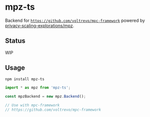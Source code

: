 # mpz-ts

Backend for [`https://github.com/voltrevo/mpc-framework`](mpc-framework) powered
by [privacy-scaling-explorations/mpz](https://github.com/privacy-scaling-explorations/mpz).

## Status

WIP

## Usage

```sh
npm install mpz-ts
```

```ts
import * as mpz from 'mpz-ts';

const mpzBackend = new mpz.Backend();

// Use with mpc-framework
// https://github.com/voltrevo/mpc-framework
```
